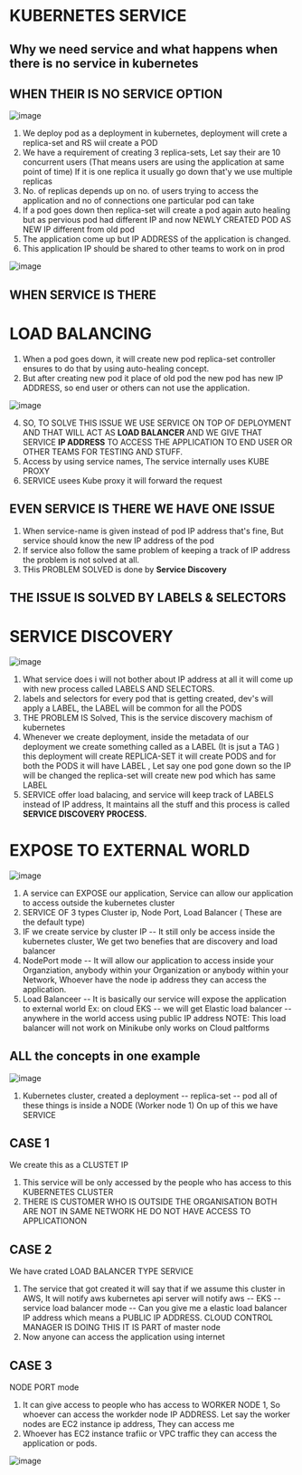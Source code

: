 
# KUBERNETES SERVICE

Why we need service and what happens when there is no service in kubernetes
--

WHEN THEIR IS NO SERVICE OPTION
--

![image](https://github.com/pavankumar0077/Devops-tools/assets/40380941/9ab47c58-f7c5-42a1-9955-65decd62a433)

1) We deploy pod as a deployment in kubernetes, deployment will crete a replica-set and RS wiil create a POD
2) We have a requirement of creating 3 replica-sets, Let say their are 10 concurrent users (That means users are using the application at same point of time) If it is one replica it usually go down that'y we use multiple replicas
3) No. of replicas depends up on no. of users trying to access the application and no of connections one particular pod can take
4) If a pod goes down then replica-set will create a pod again auto healing but as pervious pod had different IP and now NEWLY CREATED POD AS NEW IP different from old pod
5) The application come up but IP ADDRESS of the application is changed.
6) This application IP should be shared to other teams to work on in prod

![image](https://github.com/pavankumar0077/Devops-tools/assets/40380941/2f5fee15-c74e-4508-bb1f-90d393aa6d39)

WHEN SERVICE IS THERE
--
# LOAD BALANCING

1) When a pod goes down, it will create new pod replica-set controller ensures to do that by using auto-healing concept.
2) But after creating new pod it place of old pod the new pod has new IP ADDRESS, so end user or others can not use the application.

![image](https://github.com/pavankumar0077/Devops-tools/assets/40380941/1c10d754-b708-4118-b1c6-231d034f7b0e)
   
4) SO,  TO SOLVE THIS ISSUE WE USE SERVICE ON TOP OF DEPLOYMENT AND THAT WILL ACT AS **LOAD BALANCER** AND WE GIVE THAT SERVICE **IP ADDRESS** TO ACCESS THE APPLICATION TO END USER OR OTHER TEAMS FOR TESTING AND STUFF.
5) Access by using service names, The service internally uses KUBE PROXY 
6) SERVICE usees Kube proxy it will forward the request

EVEN SERVICE IS THERE WE HAVE ONE ISSUE
--
1) When service-name is given instead of pod IP address that's fine, But service should know the new IP address of the pod
2) If service also follow the same problem of keeping a track of IP address the problem is not solved at all.
3) THis PROBLEM SOLVED  is done by **Service Discovery**


THE ISSUE IS SOLVED BY LABELS & SELECTORS
--

# SERVICE DISCOVERY

![image](https://github.com/pavankumar0077/Devops-tools/assets/40380941/cda13afb-f21d-443d-9e3e-afa40c86d134)

1) What service does i will not bother about IP address at all it will come up with new process called LABELS AND SELECTORS.
2) labels and selectors for every pod that is getting created, dev's will apply a LABEL, the LABEL will be common for all the PODS
3) THE PROBLEM IS Solved, This is the service discovery machism of kubernetes 
4) Whenever we create deployment, inside the metadata of our deployment we create something called as a LABEL (It is jsut a TAG ) this deployment will create REPLICA-SET it will create PODS and for both the PODS it will have LABEL , Let say one pod gone down so the IP will be changed the replica-set will create new pod which has same LABEL
5) SERVICE offer load balacing, and service will keep track of LABELS instead of IP address, It maintains all the stuff and this process is called **SERVICE DISCOVERY PROCESS.**

# EXPOSE TO EXTERNAL WORLD

![image](https://github.com/pavankumar0077/Devops-tools/assets/40380941/3e75966f-3d1c-4f5f-8b6d-5066b20007ce)

1) A service can EXPOSE our application, Service can allow our application to access outside the kubernetes cluster
2) SERVICE OF 3 types Cluster ip, Node Port, Load Balancer ( These are the default type)
3) IF we create service by cluster IP -- It still only be access inside the kubernetes cluster, We get two benefies that are discovery and load balancer
4) NodePort mode -- It will allow our application to access inside your Organziation, anybody within your Organization or anybody within your Network, Whoever have the node ip address they can access the application.
5) Load Balanceer -- It is basically our service will expose the application to external world
Ex: on cloud EKS -- we will get Elastic load balancer -- anywhere in the world access using public IP address
NOTE: This load balancer will not work on Minikube only works on Cloud paltforms

ALL the concepts in one example
--

![image](https://github.com/pavankumar0077/Devops-tools/assets/40380941/9cef75e9-8a6d-46fb-b7b2-2b9388ccfd2c)

1) Kubernetes cluster, created a deployment -- replica-set -- pod all of these things is inside a NODE (Worker node 1) On up of this we have SERVICE

CASE 1
-------
We create this as a CLUSTET IP 
1) This service will be only accessed by the people who has access to this KUBERNETES CLUSTER
2) THERE IS CUSTOMER WHO IS OUTSIDE THE ORGANISATION BOTH ARE NOT IN SAME NETWORK HE DO NOT HAVE ACCESS TO APPLICATIONON

CASE 2
--
We have crated LOAD BALANCER TYPE SERVICE
1) The service that got created it will say that if we assume this cluster in AWS, It will notify aws kubernetes api server will notify aws -- EKS -- service load balancer mode -- Can you give me a elastic load balancer IP address which means a PUBLIC IP ADDRESS. CLOUD CONTROL MANAGER IS DOING THIS IT IS PART of master node
2) Now anyone can access the application using internet

CASE 3
-
NODE PORT mode
1) It can give access to people who has access to WORKER NODE 1, So whoever can access the workder node IP ADDRESS. Let say the worker nodes are EC2 instance ip address, They can access me
2) Whoever has EC2 instance trafiic or VPC traffic they can access the application or pods.

![image](https://github.com/pavankumar0077/Devops-tools/assets/40380941/57d9363a-d2f8-4268-b93e-5eb0acebbe1d)
